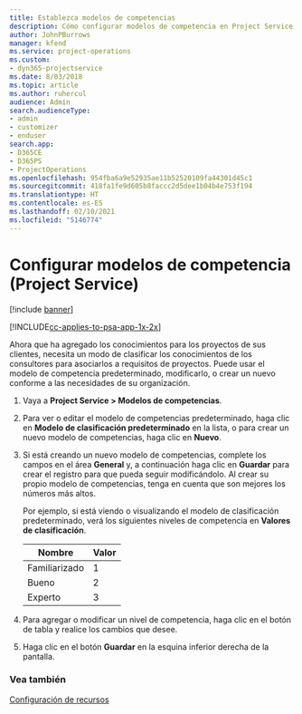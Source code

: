 ```yaml
---
title: Establezca modelos de competencias
description: Cómo configurar modelos de competencia en Project Service
author: JohnPBurrows
manager: kfend
ms.service: project-operations
ms.custom:
- dyn365-projectservice
ms.date: 8/03/2018
ms.topic: article
ms.author: ruhercul
audience: Admin
search.audienceType:
- admin
- customizer
- enduser
search.app:
- D365CE
- D365PS
- ProjectOperations
ms.openlocfilehash: 954fba6a9e52935ae11b52520109fa44301d45c1
ms.sourcegitcommit: 418fa1fe9d605b8faccc2d5dee1b04b4e753f194
ms.translationtype: HT
ms.contentlocale: es-ES
ms.lasthandoff: 02/10/2021
ms.locfileid: "5146774"
---
```

# <a name="set-up-proficiency-models-project-service"></a>Configurar modelos de competencia (Project Service)

[!include [banner](../includes/psa-now-project-operations.md)]

[!INCLUDE[cc-applies-to-psa-app-1x-2x](../includes/cc-applies-to-psa-app-1x-2x.md)]

Ahora que ha agregado los conocimientos para los proyectos de sus clientes, necesita un modo de clasificar los conocimientos de los consultores para asociarlos a requisitos de proyectos. Puede usar el modelo de competencia predeterminado, modificarlo, o crear un nuevo conforme a las necesidades de su organización.  
  
1.  Vaya a **Project Service > Modelos de competencias**.  
  
2.  Para ver o editar el modelo de competencias predeterminado, haga clic en **Modelo de clasificación predeterminado** en la lista, o para crear un nuevo modelo de competencias, haga clic en **Nuevo**.  
  
3.  Si está creando un nuevo modelo de competencias, complete los campos en el área **General** y, a continuación haga clic en **Guardar** para crear el registro para que pueda seguir modificándolo. Al crear su propio modelo de competencias, tenga en cuenta que son mejores los números más altos.  
  
     Por ejemplo, si está viendo o visualizando el modelo de clasificación predeterminado, verá los siguientes niveles de competencia en **Valores de clasificación**.  
  
    |Nombre|Valor|  
    |----------|-----------|  
    |Familiarizado|1|  
    |Bueno|2|  
    |Experto|3|  
  
4.  Para agregar o modificar un nivel de competencia, haga clic en el botón de tabla y realice los cambios que desee.  
  
5.  Haga clic en el botón **Guardar** en la esquina inferior derecha de la pantalla.  
  
### <a name="see-also"></a>Vea también  
 [Configuración de recursos](../psa/set-up-resources.md)

